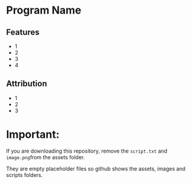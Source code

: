 # Program Name

## Features
- 1
- 2
- 3
- 4



## Attribution
- 1
- 2
- 3


# Important:

If you are downloading this repository, remove the `script.txt` and `image.png`from the assets folder.

They are empty placeholder files so github shows the assets, images and scripts folders.
